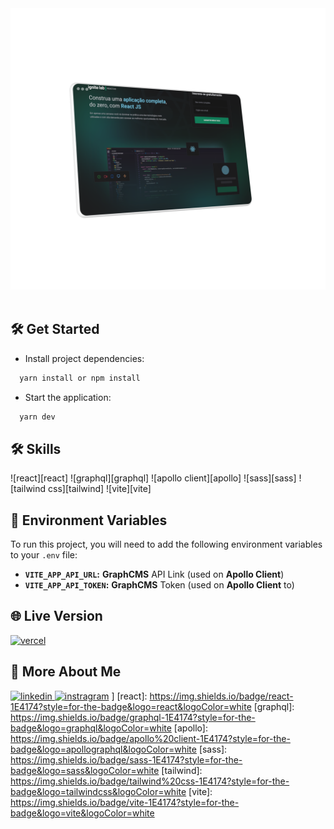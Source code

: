 <div align="center">
<img src="src/assets/git-image.png" alt="Event Plataform"  />
</div>
<br />

## 🛠 Get Started

- Install project dependencies:

```ts
  yarn install or npm install
```

- Start the application:

```ts
  yarn dev
```

## 🛠 Skills

![react][react] ![graphql][graphql] ![apollo client][apollo] ![sass][sass] ![tailwind css][tailwind] ![vite][vite]

## 💾 Environment Variables

To run this project, you will need to add the following environment variables to your `.env` file:

- **`VITE_APP_API_URL`:** **GraphCMS** API Link (used on **Apollo Client**)
- **`VITE_APP_API_TOKEN`:** **GraphCMS** Token (used on **Apollo Client** to)

## 🌐 Live Version

[![vercel](https://img.shields.io/badge/vercel-000?style=for-the-badge&logo=vercel&logoColor=white)]("")

## 🔗 More About Me

[
![linkedin](https://img.shields.io/badge/linkedin-0A66C2?style=for-the-badge&logo=linkedin&logoColor=white)
](https://www.linkedin.com/in/rodrigo-si/)
[![instragram](https://img.shields.io/badge/instragram-E4405F?style=for-the-badge&logo=instagram&logoColor=white)](https://www.instagram.com/rodrigo_dev_front/)
]
[react]: https://img.shields.io/badge/react-1E4174?style=for-the-badge&logo=react&logoColor=white
[graphql]: https://img.shields.io/badge/graphql-1E4174?style=for-the-badge&logo=graphql&logoColor=white
[apollo]: https://img.shields.io/badge/apollo%20client-1E4174?style=for-the-badge&logo=apollographql&logoColor=white
[sass]: https://img.shields.io/badge/sass-1E4174?style=for-the-badge&logo=sass&logoColor=white
[tailwind]: https://img.shields.io/badge/tailwind%20css-1E4174?style=for-the-badge&logo=tailwindcss&logoColor=white
[vite]: https://img.shields.io/badge/vite-1E4174?style=for-the-badge&logo=vite&logoColor=white
